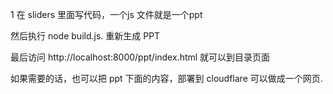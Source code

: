 
1 在 sliders 里面写代码，一个js 文件就是一个ppt

然后执行 node build.js. 重新生成 PPT

最后访问 http://localhost:8000/ppt/index.html   就可以到目录页面

如果需要的话，也可以把 ppt 下面的内容，部署到 cloudflare 可以做成一个网页.